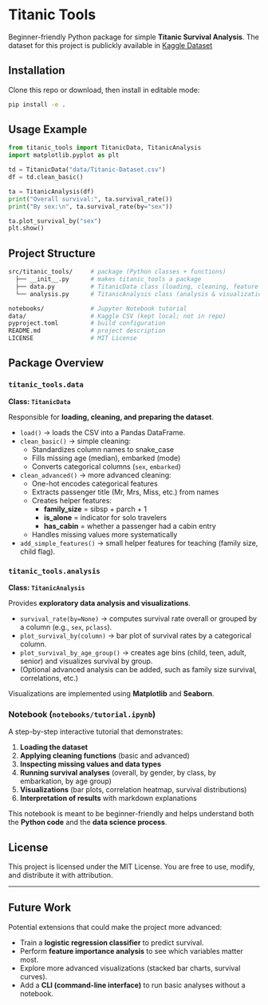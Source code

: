 # Titanic Tools

Beginner-friendly Python package for simple **Titanic Survival Analysis**. The dataset for this project is publickly available in [Kaggle Dataset](https://www.kaggle.com/datasets/yasserh/titanic-dataset)


## Installation
Clone this repo or download, then install in editable mode:

```bash
pip install -e .
```

## Usage Example

```python
from titanic_tools import TitanicData, TitanicAnalysis
import matplotlib.pyplot as plt

td = TitanicData("data/Titanic-Dataset.csv")
df = td.clean_basic()

ta = TitanicAnalysis(df)
print("Overall survival:", ta.survival_rate())
print("By sex:\n", ta.survival_rate(by="sex"))

ta.plot_survival_by("sex")
plt.show()
```

## Project Structure
```bash
src/titanic_tools/     # package (Python classes + functions)
  ├── __init__.py      # makes titanic_tools a package
  ├── data.py          # TitanicData class (loading, cleaning, feature engineering)
  └── analysis.py      # TitanicAnalysis class (analysis & visualizations)

notebooks/             # Jupyter Notebook tutorial
data/                  # Kaggle CSV (kept local; not in repo)
pyproject.toml         # build configuration
README.md              # project description
LICENSE                # MIT License
```


## Package Overview
### `titanic_tools.data`  
**Class: `TitanicData`**

Responsible for **loading, cleaning, and preparing the dataset**.

- `load()` → loads the CSV into a Pandas DataFrame.  
- `clean_basic()` → simple cleaning:
  - Standardizes column names to snake_case  
  - Fills missing age (median), embarked (mode)  
  - Converts categorical columns (`sex`, `embarked`)  
- `clean_advanced()` → more advanced cleaning:
  - One-hot encodes categorical features  
  - Extracts passenger title (Mr, Mrs, Miss, etc.) from names  
  - Creates helper features:
    - **family_size** = sibsp + parch + 1  
    - **is_alone** = indicator for solo travelers  
    - **has_cabin** = whether a passenger had a cabin entry  
  - Handles missing values more systematically  
- `add_simple_features()` → small helper features for teaching (family size, child flag).  



### `titanic_tools.analysis`  
**Class: `TitanicAnalysis`**

Provides **exploratory data analysis and visualizations**.

- `survival_rate(by=None)` → computes survival rate overall or grouped by a column (e.g., `sex`, `pclass`).  
- `plot_survival_by(column)` → bar plot of survival rates by a categorical column.  
- `plot_survival_by_age_group()` → creates age bins (child, teen, adult, senior) and visualizes survival by group.  
- (Optional advanced analysis can be added, such as family size survival, correlations, etc.)  

Visualizations are implemented using **Matplotlib** and **Seaborn**.

### Notebook (`notebooks/tutorial.ipynb`)

A step-by-step interactive tutorial that demonstrates:

1. **Loading the dataset**  
2. **Applying cleaning functions** (basic and advanced)  
3. **Inspecting missing values and data types**  
4. **Running survival analyses** (overall, by gender, by class, by embarkation, by age group)  
5. **Visualizations** (bar plots, correlation heatmap, survival distributions)  
6. **Interpretation of results** with markdown explanations  

This notebook is meant to be beginner-friendly and helps understand both the **Python code** and the **data science process**.

## License

This project is licensed under the MIT License. You are free to use, modify, and distribute it with attribution.

---
## Future Work

Potential extensions that could make the project more advanced:

- Train a **logistic regression classifier** to predict survival.  
- Perform **feature importance analysis** to see which variables matter most.  
- Explore more advanced visualizations (stacked bar charts, survival curves).  
- Add a **CLI (command-line interface)** to run basic analyses without a notebook.  




